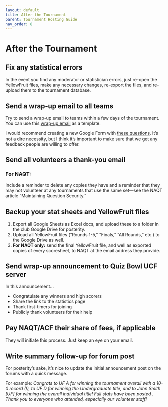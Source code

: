 ```yaml
---
layout: default
title: After the Tournament
parent: Tournament Hosting Guide
nav_order: 8
---
```


# After the Tournament 
## Fix any statistical errors
In the event you find any moderator or statistician errors, just re-open the YellowFruit files, make any necessary changes, re-export the files, and re-upload them to the tournament database. 


## Send a wrap-up email to all teams
Try to send a wrap-up email to teams within a few days of the tournament. You can use this [wrap-up email](https://docs.google.com/document/d/1LM6hIj5o-VfuNOtnVE1697lm9JBGwp3aqz4cMKNDqoE/edit?usp=sharing) as a template.

I would recommend creating a new Google Form with [these questions](https://docs.google.com/forms/d/e/1FAIpQLScsG9QooTc1TgVHuI40al4fz4zrkfL9cXxjOaP4_DpKRc7Y-g/viewform). It’s not a dire necessity, but I think it’s important to make sure that we get any feedback people are willing to offer.  

## Send all volunteers a thank-you email
### For NAQT:
Include a reminder to delete any copies they have and a reminder that they may not volunteer at any tournaments that use the same set—see the NAQT article “Maintaining Question Security.” 

## Backup your stat sheets and YellowFruit files
1. Export all Google Sheets as Excel docs, and upload these to a folder in the club Google Drive for posterity.
1. Upload all YellowFruit files (“Rounds 1-5,” “Finals,” “All Rounds,” etc.) to the Google Drive as well. 
1. **For NAQT only:** send the final YellowFruit file, and well as exported copies of every scoresheet, to NAQT at the email address they provide. 

## Send wrap-up announcement to Quiz Bowl UCF server
In this announcement...
* Congratulate any winners and high scorers
* Share the link to the statistics page
* Thank first-timers for joining 
* Publicly thank volunteers for their help 

## Pay NAQT/ACF their share of fees, if applicable 
They will initiate this process. Just keep an eye on your email. 

## Write summary follow-up for forum post
For posterity’s sake, it’s nice to update the initial announcement post on the forums with a quick message. 

For example: *Congrats to UF A for winning the tournament overall with a 10-0 record (!), to UF D for winning the Undergraduate title, and to John Smith [UF] for winning the overall individual title! Full stats have been posted <here>. Thank you to everyone who attended, especially our volunteer staff!*
